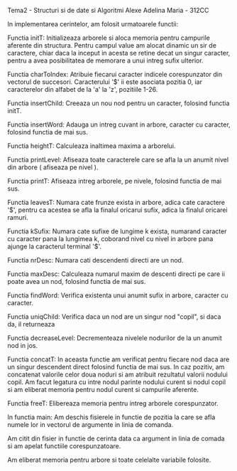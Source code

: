 Tema2 - Structuri si de date si Algoritmi
Alexe Adelina Maria - 312CC

In implementarea cerintelor, am folosit urmatoarele functii:

Functia initT:
Initializeaza arborele si aloca memoria pentru campurile aferente din
structura.
Pentru campul value am alocat dinamic un sir de caractere, chiar daca la
inceput
in acesta se retine decat un singur caracter, pentru a avea posibilitatea de
memorare a unui intreg sufix ulterior.

Functia charToIndex:
Atribuie fiecarui caracter indicele corespunzator din vectorul de succesori.
Caracterului '$' ii este asociata pozitia 0, iar caracterelor din alfabet de 
la 'a' la 'z', pozitiile 1-26.

Functia insertChild:
Creeaza un nou nod pentru un caracter, folosind functia initT.

Functia insertWord:
Adauga un intreg cuvant in arbore, caracter cu caracter, folosind functia de
mai sus.

Functia heightT:
Calculeaza inaltimea maxima a arborelui.

Functia printLevel:
Afiseaza toate caracterele care se afla la un anumit nivel din arbore
( afiseaza pe nivel ).

Functia printT:
Afiseaza intreg arborele, pe nivele, folosind functia de mai sus.

Functia leavesT:
Numara cate frunze exista in arbore, adica cate caractere '$', pentru ca
acestea se afla la finalul
oricarui sufix, adica la finalul oricarei ramuri.

Functia kSufix:
Numara cate sufixe de lungime k exista, numarand caracter cu caracter pana la
lungimea k, coborand
nivel cu nivel in arbore pana ajunge la caracterul terminal '$'.

Functia nrDesc:
Numara cati descendenti directi are un nod.

Functia maxDesc:
Calculeaza numarul maxim de descenti directi pe care ii poate avea un nod,
folosind
functia de mai sus.

Functia findWord:
Verifica existenta unui anumit sufix in arbore, caracter cu caracter.

Functia uniqChild:
Verifica daca un nod are un singur nod "copil", si daca da, il returneaza

Functia decreaseLevel:
Decrementeaza nivelele nodurilor de la un anumit nod in jos.

Functia concatT:
In aceasta functie am verificat pentru fiecare nod daca are un singur
descendent direct
folosind functia de mai sus. In caz pozitiv, am concatenat valorile celor
doua noduri
si am atribuit rezultatul valorii nodului copil. Am facut legatura cu intre
nodul parinte
nodului curent si nodul copil si am eliberat memoria pentru nodul curent si
campurile
aferente.

Functia freeT:
Elibereaza memoria pentru intreg arborele corespunzator.

In functia main:
Am deschis fisierele in functie de pozitia la care se afla numele lor in
vectorul de 
argumente in linia de comanda.

Am citit din fisier in functie de cerinta data ca argument in linia de comada
si am 
apelat functiile corespunzatoare.

Am eliberat memoria pentru arbore si toate celelalte variabile folosite.
